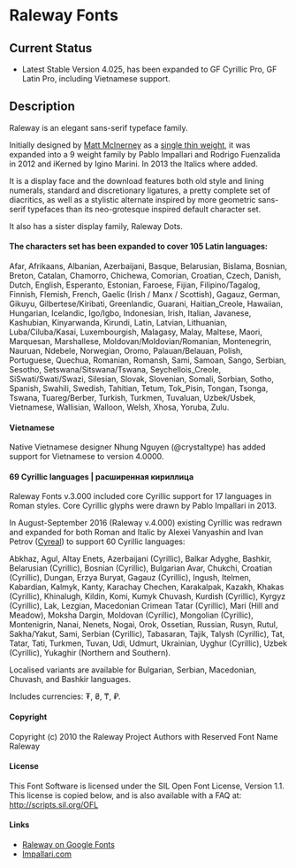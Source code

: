 Raleway Fonts
====================

## Current Status
- Latest Stable Version 4.025, has been expanded to GF Cyrillic Pro, GF Latin Pro, including Vietnamese support.

## Description

Raleway is an elegant sans-serif typeface family.

Initially designed by [Matt McInerney](http://blog.matt.cc/) as a [single thin weight](https://github.com/theleagueof/raleway), it was expanded into a 9 weight family by Pablo Impallari and Rodrigo Fuenzalida in 2012 and iKerned by Igino Marini. In 2013 the Italics where added.

It is a display face and the download features both old style and lining numerals, standard and discretionary ligatures, a pretty complete set of diacritics, as well as a stylistic alternate inspired by more geometric sans-serif typefaces than its neo-grotesque inspired default character set.

It also has a sister display family, Raleway Dots.

#### The characters set has been expanded to cover 105 Latin languages: 

Afar, Afrikaans, Albanian, Azerbaijani, Basque, Belarusian, Bislama, Bosnian, Breton, Catalan, Chamorro, Chichewa, Comorian, Croatian, Czech, Danish, Dutch, English, Esperanto, Estonian, Faroese, Fijian, Filipino/Tagalog, Finnish, Flemish, French, Gaelic (Irish / Manx / Scottish), Gagauz, German, Gikuyu, Gilbertese/Kiribati, Greenlandic, Guarani, Haitian_Creole, Hawaiian, Hungarian, Icelandic, Igo/Igbo, Indonesian, Irish, Italian, Javanese, Kashubian, Kinyarwanda, Kirundi, Latin, Latvian, Lithuanian, Luba/Ciluba/Kasai, Luxembourgish, Malagasy, Malay, Maltese, Maori, Marquesan, Marshallese, Moldovan/Moldovian/Romanian, Montenegrin, Nauruan, Ndebele, Norwegian, Oromo, Palauan/Belauan, Polish, Portuguese, Quechua, Romanian, Romansh, Sami, Samoan, Sango, Serbian, Sesotho, Setswana/Sitswana/Tswana, Seychellois_Creole, SiSwati/Swati/Swazi, Silesian, Slovak, Slovenian, Somali, Sorbian, Sotho, Spanish, Swahili, Swedish, Tahitian, Tetum, Tok_Pisin, Tongan, Tsonga, Tswana, Tuareg/Berber, Turkish, Turkmen, Tuvaluan, Uzbek/Usbek, Vietnamese, Wallisian, Walloon, Welsh, Xhosa, Yoruba, Zulu.

#### Vietnamese

Native Vietnamese designer Nhung Nguyen (@crystaltype) has added support for Vietnamese to version 4.0000. 

#### 69 Cyrillic languages | расширенная кириллица

Raleway Fonts v.3.000 included core Cyrillic support for 17 languages in Roman styles. Core Cyrillic glyphs were drawn by Pablo Impallari in 2013.  

In August-September 2016 (Raleway v.4.000) existing Cyrillic was redrawn and expanded for both Roman and Italic by Alexei Vanyashin and Ivan Petrov ([Cyreal](http://cyreal.org)) to support 60 Cyrillic languages: 

Abkhaz, Agul, Altay Enets, Azerbaijani (Cyrillic), Balkar Adyghe, Bashkir, Belarusian (Cyrillic), Bosnian (Cyrillic), Bulgarian Avar, Chukchi, Croatian (Cyrillic), Dungan, Erzya Buryat, Gagauz (Cyrillic), Ingush, Itelmen, Kabardian, Kalmyk, Kanty, Karachay Chechen, Karakalpak, Kazakh, Khakas (Cyrillic), Khinalugh, Kildin, Komi, Kumyk Chuvash, Kurdish (Cyrillic), Kyrgyz (Cyrillic), Lak, Lezgian, Macedonian Crimean Tatar (Cyrillic), Mari (Hill and Meadow), Moksha Dargin, Moldovan (Cyrillic), Mongolian (Cyrillic), Montenigrin, Nanai, Nenets, Nogai, Orok, Ossetian, Russian, Rusyn, Rutul, Sakha/Yakut, Sami, Serbian (Cyrillic), Tabasaran, Tajik, Talysh (Cyrillic), Tat, Tatar, Tati, Turkmen, Tuvan, Udi, Udmurt, Ukrainian, Uyghur (Cyrillic), Uzbek (Cyrillic), Yukaghir (Northern and Southern).

Localised variants are available for Bulgarian, Serbian, Macedonian, Chuvash, and Bashkir languages.

Includes currencies: ₮, ₴, ₸, ₽.

#### Copyright

Copyright (c) 2010 the Raleway Project Authors with Reserved Font Name Raleway

#### License

This Font Software is licensed under the SIL Open Font License, Version 1.1.
This license is copied below, and is also available with a FAQ at:
http://scripts.sil.org/OFL


#### Links
* [Raleway on Google Fonts](https://fonts.google.com/specimen/Raleway)
* [Impallari.com](http://www.impallari.com)